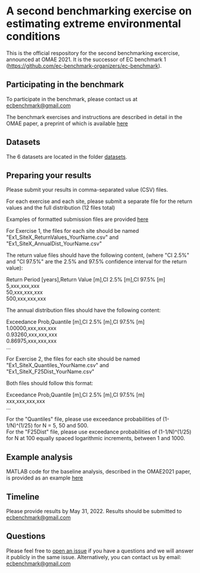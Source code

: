 # A second benchmarking exercise on estimating extreme environmental conditions
This is the official respository for the second benchmarking excercise, announced at OMAE 2021. It is the successor of EC benchmark 1 (https://github.com/ec-benchmark-organizers/ec-benchmark).

## Participating in the benchmark
To participate in the benchmark, please contact us at <ecbenchmark@gmail.com>

The benchmark exercises and instructions are described in detail in the OMAE paper, a preprint of which is available [here](https://github.com/ec-benchmark-organizers/ec-benchmark-2/blob/main/publications/OMAE2021-64874_EC_Benchmark2.pdf)

## Datasets
The 6 datasets are located in the folder [datasets](https://github.com/ec-benchmark-organizers/ec-benchmark-2/tree/main/datasets).

## Preparing your results
Please submit your results in comma-separated value (CSV) files.

For each exercise and each site, please submit a separate file for the return values and the full distribution (12 files total)

Examples of formatted submission files are provided [here](https://github.com/ec-benchmark-organizers/ec-benchmark-2/tree/main/results/baseline)

For Exercise 1, the files for each site should be named "Ex1_SiteX_ReturnValues_YourName.csv" and "Ex1_SiteX_AnnualDist_YourName.csv"

The return value files should have the following content, (where "CI 2.5%" and "CI 97.5%" are the 2.5% and 97.5% confidence interval for the return value):

Return Period [years],Return Value [m],CI 2.5% [m],CI 97.5% [m]\
5,xxx,xxx,xxx\
50,xxx,xxx,xxx\
500,xxx,xxx,xxx

The annual distribution files should have the following content:

Exceedance Prob,Quantile [m],CI 2.5% [m],CI 97.5% [m]\
1.00000,xxx,xxx,xxx\
0.93260,xxx,xxx,xxx\
0.86975,xxx,xxx,xxx\
...

For Exercise 2, the files for each site should be named "Ex1_SiteX_Quantiles_YourName.csv" and "Ex1_SiteX_F25Dist_YourName.csv"

Both files should follow this format:

Exceedance Prob,Quantile [m],CI 2.5% [m],CI 97.5% [m]\
xxx,xxx,xxx,xxx\
...

For the "Quantiles" file, please use exceedance probabilities of (1-1/N)^(1/25) for N = 5, 50 and 500.\
For the "F25Dist" file, please use exceedance probabilities of (1-1/N)^(1/25) for N at 100 equally spaced logarithmic increments, between 1 and 1000.

## Example analysis
MATLAB code for the baseline analysis, described in the OMAE2021 paper, is provided as an example [here](https://github.com/ec-benchmark-organizers/ec-benchmark-2/tree/main/organizers-code/baseline_annual_maxima)

## Timeline
Please provide results by May 31, 2022. Results should be submitted to <ecbenchmark@gmail.com>

## Questions
Please feel free to [open an issue](https://github.com/ec-benchmark-organizers/ec-benchmark-2/issues/new) if you have a questions and we will answer it publicly in the same issue. Alternatively, you can contact us by email: <ecbenchmark@gmail.com>
